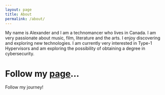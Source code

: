 ```yaml
---
layout: page
title: About
permalink: /about/
---
```


My name is Alexander and I am a technomancer who lives in Canada. I am very passionate about music, film, literature and the arts. I enjoy discovering and exploring new technologies. I am currently very interested in Type-1 Hypervisors and am exploring the possibility of obtaining a degree in cybersecurity.

# Follow my [page](https://poisonoushydra.github.io/feed.xml)...
Follow my journey! 